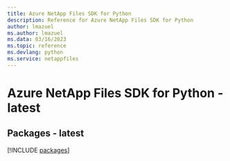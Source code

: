 ```yaml
---
title: Azure NetApp Files SDK for Python
description: Reference for Azure NetApp Files SDK for Python
author: lmazuel
ms.author: lmazuel
ms.data: 03/16/2023
ms.topic: reference
ms.devlang: python
ms.service: netappfiles
---
```

# Azure NetApp Files SDK for Python - latest
## Packages - latest
[!INCLUDE [packages](netapp-files-index.md)]